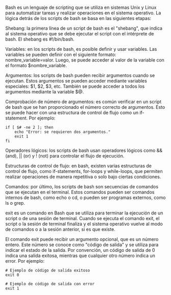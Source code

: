 Bash es un lenguaje de scripting que se utiliza en sistemas Unix y Linux para automatizar tareas y realizar operaciones en el sistema operativo. La lógica detrás de los scripts de bash se basa en las siguientes etapas:

Shebang: la primera línea de un script de bash es el "shebang", que indica al sistema operativo que se debe ejecutar el script con el intérprete de bash. El shebang es #!/bin/bash.

Variables: en los scripts de bash, es posible definir y usar variables. Las variables se pueden definir con el siguiente formato: nombre_variable=valor. Luego, se puede acceder al valor de la variable con el formato $nombre_variable.

Argumentos: los scripts de bash pueden recibir argumentos cuando se ejecutan. Estos argumentos se pueden acceder mediante variables especiales: $1, $2, $3, etc. También se puede acceder a todos los argumentos mediante la variable $@.

Comprobación de número de argumentos: es común verificar en un script de bash que se han proporcionado el número correcto de argumentos. Esto se puede hacer con una estructura de control de flujo como un if-statement. Por ejemplo:

```
if [ $# -ne 2 ]; then
    echo "Error: se requieren dos argumentos."
    exit 1
fi
```
Operadores lógicos: los scripts de bash usan operadores lógicos como && (and), || (or) y ! (not) para controlar el flujo de ejecución.

Estructuras de control de flujo: en bash, existen varias estructuras de control de flujo, como if-statements, for-loops y while-loops, que permiten realizar operaciones de manera repetitiva o solo bajo ciertas condiciones.

Comandos: por último, los scripts de bash son secuencias de comandos que se ejecutan en el terminal. Estos comandos pueden ser comandos internos de bash, como echo o cd, o pueden ser programas externos, como ls o grep.

exit es un comando en Bash que se utiliza para terminar la ejecución de un script o de una sesión de terminal. Cuando se ejecuta el comando exit, el script o la sesión de terminal finaliza y el sistema operativo vuelve al modo de comandos o a la sesión anterior, si es que existe.

El comando exit puede recibir un argumento opcional, que es un número entero. Este número se conoce como "código de salida" y se utiliza para indicar el estado de la salida. Por convención, un código de salida de 0 indica una salida exitosa, mientras que cualquier otro número indica un error. Por ejemplo:

```
# Ejemplo de código de salida exitoso
exit 0

# Ejemplo de código de salida con error
exit 1

```
